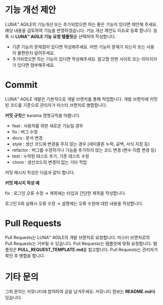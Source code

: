 # 기능 개선 제안
LUNA™ AGILE의 기능개선 또는 추가되었으면 하는 좋은 기능이 있다면 제안해 주세요. 
해당 내용을 검토하여 기능을 반영하겠습니다.
기능 개선 제안도 이슈로 등록 합니다. 등록 시 **LUNA™ AGILE 기능 요청 템플릿**을 선택하여 작성합니다.

- 기존 기능의 문제점이 있다면 작성해주세요. 어떤 기능이 문제가 되는지 또는 사용이 불편한지 알려주세요.
- 추가되었으면 하는 기능이 있다면 작성해주세요. 참고할 만한 사이트 또는 이미지지가 있다면 첨부해주세요.

# Commit
LUNA™ AGILE 개발은 기본적으로 개발 브랜치를 통해 작업합니다. 
개발 브랜치에 커밋된 코드를 기준으로 관리자가 마스터 브랜치로 병합합니다.

**커밋 규칫**은 karama 명명규칙을 따릅니다.

- feat : 사용자를 위한 새로운 기능일 경우
- fix : 버그 수정
- docs : 문서 변경
- style : 생산 코드에 변경을 주지 않는 경우 (세미콜론 누락, 공백, 서식 지정 등)
- refactor : 버그를 수정하거나 기능을 추가하지 않는 코드 변경 (변수 이름 변경 등)
- test : 누락된 테스트 추가, 기존 테스트 수정
- chore : 생산코드의 변경이 없는 기타 작업

커밋 메시지 작성은 다음과 같이 합니다.

**커밋 메시지 작성 예**

fix : 로그인 오류 수정 → 제목에는 타입과 간단한 제목을 작성합니다.

로그인 5회 실패시 오류 수정 → 설명에는 오류 수정에 대한 내용을 작성합니다.


# Pull Requests
Pull Requests는 LUNA™ AGILE의 개발 브랜치로 요청합니다. 마스터 브랜치로의 Pull Requests는 거부될 수 있습니다. 
Pull Requests는 템플릿에 맞춰 요청합니다. 탬플릿은 **PULL_REQUEST_TEMPLATE.md**을 참고합니다.
Pull Requests는 관리자가 확인 후 병합을 합니다.

# 기타 문의
그외 문의는 커뮤니티에 참여하여 글을 남겨주세요. 커뮤니티 정보는 **README.md**에 있습니다.
